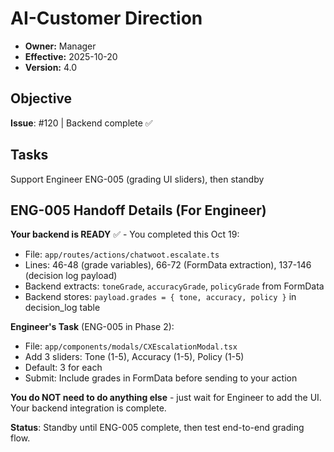 # AI-Customer Direction
- **Owner:** Manager
- **Effective:** 2025-10-20
- **Version:** 4.0
## Objective
**Issue**: #120 | Backend complete ✅
## Tasks
Support Engineer ENG-005 (grading UI sliders), then standby

## ENG-005 Handoff Details (For Engineer)

**Your backend is READY** ✅ - You completed this Oct 19:
- File: `app/routes/actions/chatwoot.escalate.ts`
- Lines: 46-48 (grade variables), 66-72 (FormData extraction), 137-146 (decision log payload)
- Backend extracts: `toneGrade`, `accuracyGrade`, `policyGrade` from FormData
- Backend stores: `payload.grades = { tone, accuracy, policy }` in decision_log table

**Engineer's Task** (ENG-005 in Phase 2):
- File: `app/components/modals/CXEscalationModal.tsx`
- Add 3 sliders: Tone (1-5), Accuracy (1-5), Policy (1-5)
- Default: 3 for each
- Submit: Include grades in FormData before sending to your action

**You do NOT need to do anything else** - just wait for Engineer to add the UI. Your backend integration is complete.

**Status**: Standby until ENG-005 complete, then test end-to-end grading flow.
